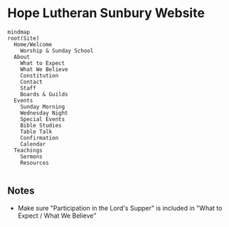 # Hope Lutheran Sunbury Website

```mermaid
mindmap
root(Site)
  Home/Welcome
    Worship & Sunday School
  About
    What to Expect
    What We Believe
    Constitution
    Contact
    Staff
    Boards & Guilds
  Events
    Sunday Morning
    Wednesday Night
    Special Events
    Bible Studies
    Table Talk
    Confirmation
    Calendar
  Teachings
    Sermons
    Resources
    
```

## Notes
- Make sure "Participation in the Lord's Supper" is included in "What to Expect / What We Believe"
